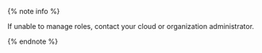 {% note info %}

If unable to manage roles, contact your cloud or organization administrator.

{% endnote %}
